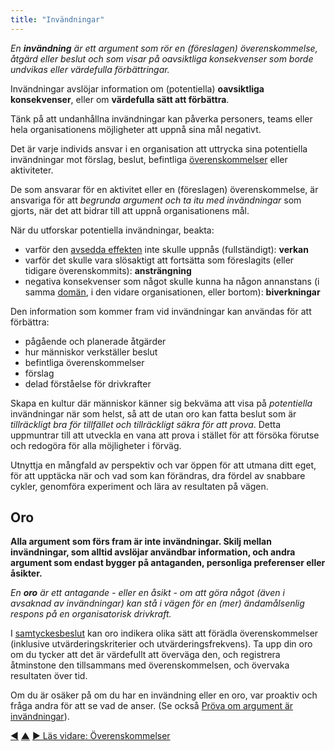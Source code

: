 ```yaml
---
title: "Invändningar"
---
```



_En **invändning** är ett argument som rör en (föreslagen) överenskommelse, åtgärd eller beslut och som visar på oavsiktliga konsekvenser som borde undvikas eller värdefulla förbättringar._

Invändningar avslöjar information om (potentiella) **oavsiktliga konsekvenser**, eller om **värdefulla sätt att förbättra**.

Tänk på att undanhållna invändningar kan påverka personers, teams eller hela organisationens möjligheter att uppnå sina mål negativt.

Det är varje individs ansvar i en organisation att uttrycka sina potentiella invändningar mot förslag, beslut, befintliga <a href="#" class="tooltip" title="Överenskommelse: En överenskommen inriktning, process, förhållningssätt eller policy som skapats för att vägleda värdeflödet.">överenskommelser</a> eller aktiviteter.

De som ansvarar för en aktivitet eller en (föreslagen) överenskommelse, är ansvariga för att *begrunda argument och ta itu med invändningar* som gjorts, när det att bidrar till att uppnå organisationens mål.

När du utforskar potentiella invändningar, beakta:

- varför den <a href="#" class="tooltip" title="Avsett utfall: Det förväntade utfallet av en överenskommelse, ett projekt, en åtgärd eller strategi.">avsedda effekten</a> inte skulle uppnås (fullständigt): **verkan**
- varför det skulle vara slösaktigt att fortsätta som föreslagits (eller tidigare överenskommits): **ansträngning**
- negativa konsekvenser som något skulle kunna ha någon annanstans (i samma <a href="#" class="tooltip" title="Domän: Ett tydligt avskiljt område av inflytande, aktivitet och beslutsfattande inom en organisation.">domän</a>, i den vidare organisationen, eller bortom): **biverkningar**

Den information som kommer fram vid invändningar kan användas för att förbättra:

-   pågående och planerade åtgärder
-   hur människor verkställer beslut
-   befintliga överenskommelser
-   förslag
-   delad förståelse för drivkrafter

Skapa en kultur där människor känner sig bekväma att visa på  *potentiella* invändningar när som helst, så att de utan oro kan fatta beslut som är *tillräckligt bra för tillfället och tillräckligt säkra för att prova*. Detta uppmuntrar till att utveckla en vana att prova i stället för att försöka förutse och redogöra för alla möjligheter i förväg.

Utnyttja en mångfald av perspektiv och var öppen för att utmana ditt eget, för att upptäcka när och vad som kan förändras, dra fördel av snabbare cykler, genomföra experiment och lära av resultaten på vägen.


## Oro

**Alla argument som förs fram är inte invändningar. Skilj mellan invändningar, som alltid avslöjar användbar information, och andra argument som endast bygger på antaganden, personliga preferenser eller åsikter.**

_En **oro** är ett antagande - eller en åsikt - om att göra något (även i avsaknad av invändningar) kan stå i vägen för en (mer) ändamålsenlig respons på en organisatorisk drivkraft._

I [samtyckesbeslut](consent-decision-making.html) kan oro indikera olika sätt att förädla överenskommelser (inklusive utvärderingskriterier och utvärderingsfrekvens). Ta upp din oro om du tycker att det är värdefullt att överväga den, och registrera åtminstone den tillsammans med överenskommelsen, och övervaka resultaten över tid.

Om du är osäker på om du har en invändning eller en oro, var proaktiv och fråga andra för att se vad de anser. (Se också [Pröva om argument är invändningar](test-arguments-qualify-as-objections.html)).


<div class="bottom-nav">
<a href="domain.html" title="Tillbaka till: Domän">◀</a> <a href="making-sense-of-organizations.html" title="Upp: Nyckelbegrepp för att förstå organisationer">▲</a> <a href="agreement.html" title="Läs vidare: Överenskommelser">▶ Läs vidare: Överenskommelser</a>
</div>


<script type="text/javascript">
Mousetrap.bind('g n', function() {
    window.location.href = 'agreement.html';
    return false;
});
</script>

